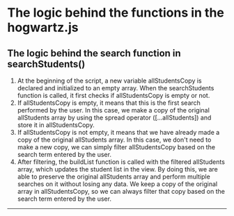 # The logic behind the functions in the hogwartz.js

## The logic behind the search function in **searchStudents()**

1. At the beginning of the script, a new variable allStudentsCopy is declared and initialized to an empty array.
   When the searchStudents function is called, it first checks if allStudentsCopy is empty or not.
2. If allStudentsCopy is empty, it means that this is the first search performed by the user. In this case, we make a copy of the original allStudents array by using the spread operator ([...allStudents]) and store it in allStudentsCopy.
3. If allStudentsCopy is not empty, it means that we have already made a copy of the original allStudents array. In this case, we don't need to make a new copy, we can simply filter allStudentsCopy based on the search term entered by the user.
4. After filtering, the buildList function is called with the filtered allStudents array, which updates the student list in the view.
   By doing this, we are able to preserve the original allStudents array and perform multiple searches on it without losing any data. We keep a copy of the original array in allStudentsCopy, so we can always filter that copy based on the search term entered by the user.

---
